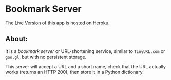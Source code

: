 # Bookmark Server
The [Live Version](https://short-bookmark.herokuapp.com) of this app is hosted on Heroku.

## About:
It is a *bookmark server* or URL-shortening service,
similar to `TinyURL.com` or `goo.gl`, but with no persistent storage.

This server will accept a URL and a short name, check that the URL actually
works (returns an HTTP 200), then store it in a Python dictionary.

